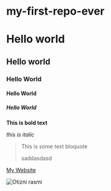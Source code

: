 # my-first-repo-ever

# Hello world

## Hello world

### Hello World

#### Hello World

##### Hello World

**This is bold text**

*this is italic*

> This is some text bloquote
>
>saddasdasd

[My Website](https://adhamsdiscovery.com)

![Otizni rasmi](https://images.unsplash.com/photo-1713553579944-5f8a041eeae5?q=80&w=1287&auto=format&fit=crop&ixlib=rb-4.0.3&ixid=M3wxMjA3fDB8MHxwaG90by1wYWdlfHx8fGVufDB8fHx8fA%3D%3D)
